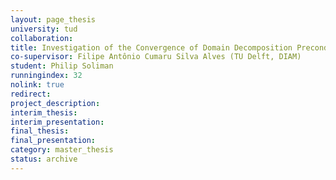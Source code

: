 ```yaml
---
layout: page_thesis
university: tud
collaboration:
title: Investigation of the Convergence of Domain Decomposition Preconditioners for Heterogeneous Problems
co-supervisor: Filipe Antônio Cumaru Silva Alves (TU Delft, DIAM)
student: Philip Soliman
runningindex: 32
nolink: true
redirect:
project_description:
interim_thesis:
interim_presentation:
final_thesis:
final_presentation:
category: master_thesis
status: archive
---
```

